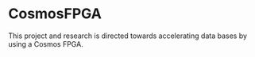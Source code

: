 # CosmosFPGA
This project and research is directed towards accelerating data bases by using a Cosmos FPGA.
